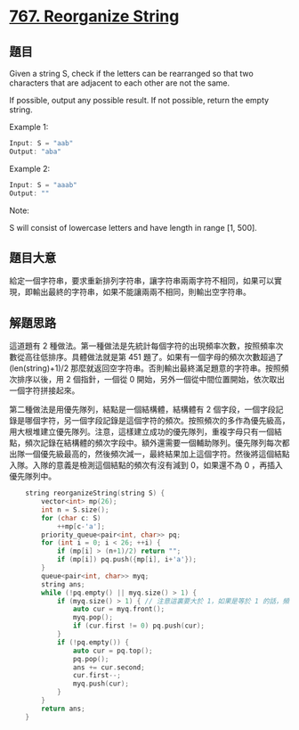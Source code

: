 # [767. Reorganize String](https://leetcode.com/problems/reorganize-string/)

## 題目

Given a string S, check if the letters can be rearranged so that two characters that are adjacent to each other are not the same.

If possible, output any possible result.  If not possible, return the empty string.

Example 1:

```c
Input: S = "aab"
Output: "aba"
```

Example 2:

```c
Input: S = "aaab"
Output: ""
```

Note:   

S will consist of lowercase letters and have length in range [1, 500].


## 題目大意

給定一個字符串，要求重新排列字符串，讓字符串兩兩字符不相同，如果可以實現，即輸出最終的字符串，如果不能讓兩兩不相同，則輸出空字符串。

## 解題思路

這道題有 2 種做法。第一種做法是先統計每個字符的出現頻率次數，按照頻率次數從高往低排序。具體做法就是第 451 題了。如果有一個字母的頻次次數超過了 (len(string)+1)/2 那麼就返回空字符串。否則輸出最終滿足題意的字符串。按照頻次排序以後，用 2 個指針，一個從 0 開始，另外一個從中間位置開始，依次取出一個字符拼接起來。

第二種做法是用優先隊列，結點是一個結構體，結構體有 2 個字段，一個字段記錄是哪個字符，另一個字段記錄是這個字符的頻次。按照頻次的多作為優先級高，用大根堆建立優先隊列。注意，這樣建立成功的優先隊列，重複字母只有一個結點，頻次記錄在結構體的頻次字段中。額外還需要一個輔助隊列。優先隊列每次都出隊一個優先級最高的，然後頻次減一，最終結果加上這個字符。然後將這個結點入隊。入隊的意義是檢測這個結點的頻次有沒有減到 0，如果還不為 0 ，再插入優先隊列中。

```c
    string reorganizeString(string S) {
        vector<int> mp(26);
        int n = S.size();
        for (char c: S)
            ++mp[c-'a'];
        priority_queue<pair<int, char>> pq;
        for (int i = 0; i < 26; ++i) {
            if (mp[i] > (n+1)/2) return "";
            if (mp[i]) pq.push({mp[i], i+'a'});
        }
        queue<pair<int, char>> myq;
        string ans;
        while (!pq.empty() || myq.size() > 1) {
            if (myq.size() > 1) { // 注意這裏要大於 1，如果是等於 1 的話，頻次大的元素一直在輸出了，答案就不對了。
                auto cur = myq.front();
                myq.pop();
                if (cur.first != 0) pq.push(cur);
            }
            if (!pq.empty()) {
                auto cur = pq.top();
                pq.pop();
                ans += cur.second;
                cur.first--;
                myq.push(cur);
            }
        }
        return ans;
    }
```














